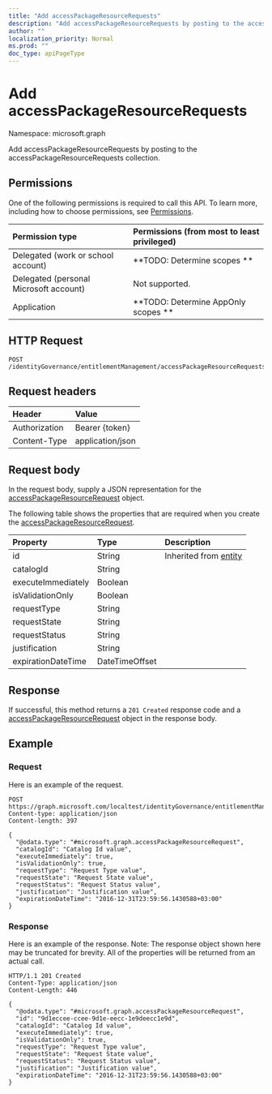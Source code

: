 ```yaml
---
title: "Add accessPackageResourceRequests"
description: "Add accessPackageResourceRequests by posting to the accessPackageResourceRequests collection."
author: ""
localization_priority: Normal
ms.prod: ""
doc_type: apiPageType
---
```


# Add accessPackageResourceRequests

Namespace: microsoft.graph

Add accessPackageResourceRequests by posting to the accessPackageResourceRequests collection.

## Permissions
One of the following permissions is required to call this API. To learn more, including how to choose permissions, see [Permissions](/concepts/permissions-reference.md).

|Permission type|Permissions (from most to least privileged)|
|:---|:---|
|Delegated (work or school account)|**TODO: Determine scopes **|
|Delegated (personal Microsoft account)|Not supported.|
|Application|**TODO: Determine AppOnly scopes **|

## HTTP Request
<!-- {
  "blockType": "ignored"
}
-->
``` http
POST /identityGovernance/entitlementManagement/accessPackageResourceRequests/$ref
```

## Request headers
|Header|Value|
|:---|:---|
|Authorization|Bearer {token}|
|Content-Type|application/json|

## Request body
In the request body, supply a JSON representation for the [accessPackageResourceRequest](../resources/accesspackageresourcerequest.md) object.

The following table shows the properties that are required when you create the [accessPackageResourceRequest](../resources/accesspackageresourcerequest.md).

|Property|Type|Description|
|:---|:---|:---|
|id|String| Inherited from [entity](../resources/entity.md)|
|catalogId|String||
|executeImmediately|Boolean||
|isValidationOnly|Boolean||
|requestType|String||
|requestState|String||
|requestStatus|String||
|justification|String||
|expirationDateTime|DateTimeOffset||



## Response
If successful, this method returns a `201 Created` response code and a [accessPackageResourceRequest](../resources/accesspackageresourcerequest.md) object in the response body.

## Example

### Request
Here is an example of the request.
<!-- {
  "blockType": "request",
  "name": "create_accesspackageresourcerequest_from_accesspackageresourcerequests"
}
-->
``` http
POST https://graph.microsoft.com/localtest/identityGovernance/entitlementManagement/accessPackageResourceRequests
Content-type: application/json
Content-length: 397

{
  "@odata.type": "#microsoft.graph.accessPackageResourceRequest",
  "catalogId": "Catalog Id value",
  "executeImmediately": true,
  "isValidationOnly": true,
  "requestType": "Request Type value",
  "requestState": "Request State value",
  "requestStatus": "Request Status value",
  "justification": "Justification value",
  "expirationDateTime": "2016-12-31T23:59:56.1430588+03:00"
}
```

### Response
Here is an example of the response. Note: The response object shown here may be truncated for brevity. All of the properties will be returned from an actual call.
<!-- {
  "blockType": "response",
  "truncated": true,
  "@odata.type": "microsoft.graph.accesspackageresourcerequest"
}
-->
``` http
HTTP/1.1 201 Created
Content-Type: application/json
Content-Length: 446

{
  "@odata.type": "#microsoft.graph.accessPackageResourceRequest",
  "id": "9d1eccee-ccee-9d1e-eecc-1e9deecc1e9d",
  "catalogId": "Catalog Id value",
  "executeImmediately": true,
  "isValidationOnly": true,
  "requestType": "Request Type value",
  "requestState": "Request State value",
  "requestStatus": "Request Status value",
  "justification": "Justification value",
  "expirationDateTime": "2016-12-31T23:59:56.1430588+03:00"
}
```

